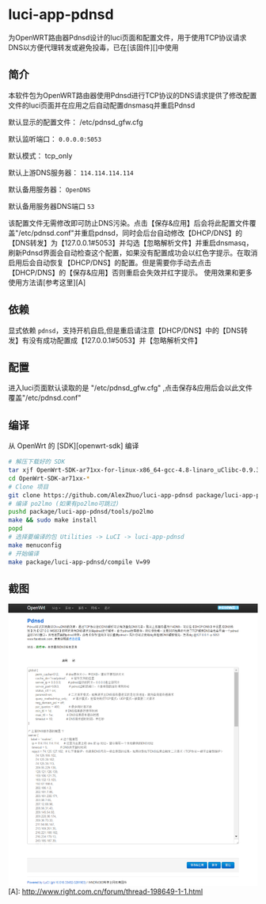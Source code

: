 # luci-app-pdnsd
为OpenWRT路由器Pdnsd设计的luci页面和配置文件，用于使用TCP协议请求DNS以方便代理转发或避免投毒，已在[该固件][]中使用

简介
---

本软件包为OpenWRT路由器使用Pdnsd进行TCP协议的DNS请求提供了修改配置文件的luci页面并在应用之后自动配置dnsmasq并重启Pdnsd

默认显示的配置文件：    /etc/pdnsd_gfw.cfg

默认监听端口：         `0.0.0.0:5053` 

默认模式：             tcp_only

默认上游DNS服务器：     `114.114.114.114`

默认备用服务器：        `OpenDNS`

默认备用服务器DNS端口    `53` 

该配置文件无需修改即可防止DNS污染。点击【保存&应用】后会将此配置文件覆盖"/etc/pdnsd.conf"并重启pdnsd，同时会后台自动修改【DHCP/DNS】的【DNS转发】为【127.0.0.1#5053】并勾选【忽略解析文件】并重启dnsmasq，刷新Pdnsd界面会自动检查这个配置，如果没有配置成功会以红色字提示。在取消启用后会自动恢复【DHCP/DNS】的配置。但是需要你手动去点击【DHCP/DNS】的【保存&应用】否则重启会失效并红字提示。
使用效果和更多使用方法请[参考这里][A]


依赖
---

显式依赖 `pdnsd`，支持开机自启,但是重启请注意【DHCP/DNS】中的【DNS转发】有没有成功配置成【127.0.0.1#5053】并【忽略解析文件】

配置
---

进入luci页面默认读取的是 "/etc/pdnsd_gfw.cfg" ,点击保存&应用后会以此文件覆盖"/etc/pdnsd.conf"

编译
---

从 OpenWrt 的 [SDK][openwrt-sdk] 编译  
```bash
# 解压下载好的 SDK
tar xjf OpenWrt-SDK-ar71xx-for-linux-x86_64-gcc-4.8-linaro_uClibc-0.9.33.2.tar.bz2
cd OpenWrt-SDK-ar71xx-*
# Clone 项目
git clone https://github.com/AlexZhuo/luci-app-pdnsd package/luci-app-pdnsd
# 编译 po2lmo (如果有po2lmo可跳过)
pushd package/luci-app-pdnsd/tools/po2lmo
make && sudo make install
popd
# 选择要编译的包 Utilities -> LuCI -> luci-app-pdnsd
make menuconfig
# 开始编译
make package/luci-app-pdnsd/compile V=99
```

截图
---

![demo](https://github.com/AlexZhuo/BreakwallOpenWrt/raw/master/screenshots/pdnsd.png)
[A]: http://www.right.com.cn/forum/thread-198649-1-1.html
